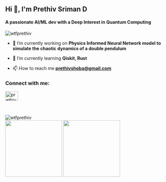 <h2>Hi 👋, I'm Prethiv Sriman D</h2>
<h4>A passionate AI/ML dev with a Deep Interest in Quantum Computing</h4>
<p align="left"> <img src="https://komarev.com/ghpvc/?username=wtfprethiv&label=Profile%20views&color=0e75b6&style=flat" alt="wtfprethiv" /> </p>

- 🔭 I’m currently working on **Physics Informed Neural Network model to simulate the chaotic dynamics of a double pendulum**

- 🌱 I’m currently learning **Qiskit, Rust**

- 📫 How to reach me **prethivshoba@gmail.com**
<h3 align="left">Connect with me:</h3>
<p align="left">
<a href="https://linkedin.com/in/prethiv sriman" target="blank"><img align="center" src="https://raw.githubusercontent.com/rahuldkjain/github-profile-readme-generator/master/src/images/icons/Social/linked-in-alt.svg" alt="prethiv sriman" height="30" width="40" /></a>
</p>

<br>
<p align="left">
  <img src="https://github-profile-trophy.vercel.app/?username=wtfprethiv&title=-Reviews&&theme=onestar&no-frame=true" alt="wtfprethiv" />
    </br>
  <img src="https://readme-stats-swart.vercel.app/api/top-langs?username=wtfprethiv&show_icons=true&locale=en&layout=compact&line_height=20&title_color=ffffff&text_color=ffffff&bg_color=000000&hide_border=true&border_radius=10" height="180px"/>
  <img src="https://readme-stats-swart.vercel.app/api?username=wtfprethiv&show_icons=true&locale=en&line_height=20&title_color=ffffff&text_color=ffffff&icon_color=ffffff&bg_color=000000&hide_border=true&border_radius=10" height="180px"/>

  
</p>






